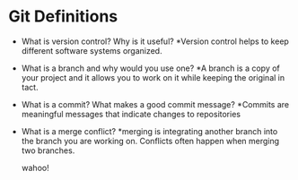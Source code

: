 # Git Definitions

* What is version control?  Why is it useful?
	*Version control helps to keep different software systems organized. 
* What is a branch and why would you use one?
	*A branch is a copy of your project and it allows you to work on it while keeping the original in tact. 
* What is a commit? What makes a good commit message?
	*Commits are meaningful messages that indicate changes to repositories
* What is a merge conflict?
	*merging is integrating another branch into the branch you are working on. Conflicts often happen when merging two branches. 

	wahoo!